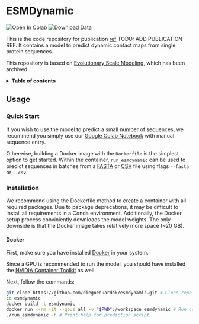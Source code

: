 # ESMDynamic

[![Open In Colab](https://colab.research.google.com/assets/colab-badge.svg)](https://colab.research.google.com/github/diegoeduardok/esmdynamic/blob/main/examples/esmdynamic/esmdynamic.ipynb)
[![Download Data](https://img.shields.io/badge/I-Data_Bank-black?labelColor=FF5F05)](https://doi.org/10.13012/B2IDB-3773897_V1)


This is the code repository for publication [ref](DOI) TODO: ADD PUBLICATION REF. It contains a model to predict dynamic contact maps from single protein sequences.

This repository is based on [Evolutionary Scale Modeling](https://github.com/facebookresearch/esm), which has been archived.

<details close><summary><b>Table of contents</b></summary>

- [Usage](#usage)
    - [Quick Start](#quickstart)
    - [Installation](#install)
    	- [Docker](#install-docker)
    	- [Conda](#install-conda)
  - [Bulk Prediction](#bulkprediction)
  - [Visualization](#visualization)
- [Available Models and Datasets](#available)
  - [Pre-trained Model](#available-model)
  - [Datasets](#available-datatsets)
	  - [RCSB Clustering](#available-datatsets-rcsb)
	  - [mdCATH](#available-datatsets-mdcath)
- [Citations](#citations)
- [License](#license)
</details> 

## Usage <a name="usage"></a>

### Quick Start <a name="quickstart"></a>

If you wish to use the model to predict a small number of sequences, we recommend you simply use our [Google Colab Notebook](https://colab.research.google.com/github/diegoeduardok/esmdynamic/blob/main/examples/esmdynamic/esmdynamic.ipynb) with manual sequence entry.

Otherwise, building a Docker image with the `Dockerfile` is the simplest option to get started. Within the container, `run_esmdynamic` can be used to predict sequences in batches from a [FASTA](https://github.com/diegoeduardok/esmdynamic/blob/main/examples/esmdynamic/example.fasta) or [CSV](https://github.com/diegoeduardok/esmdynamic/blob/main/examples/esmdynamic/example.csv) file using flags `--fasta` or `--csv`. 

### Installation <a name="install"></a>

We recommend using the Dockerfile method to create a container with all required packages. Due to package deprecations, it may be difficult to install all requirements in a Conda environment. Additionally, the Docker setup process conviniently downloads the model weights. The only downside is that the Docker image takes relatively more space (~20 GB).

#### Docker <a name="install"></a>

First, make sure you have installed [Docker](https://docs.docker.com/engine/install/) in your system. 

Since a GPU is recommended to run the model, you should have installed the [NVIDIA Container Toolkit](https://docs.nvidia.com/datacenter/cloud-native/container-toolkit/latest/install-guide.html) as well.

Next, follow the commands:

```bash
git clone https://github.com/diegoeduardok/esmdynamic.git # Clone repo
cd esmdynamic
docker build -t esmdynamic .
docker run --rm -it --gpus all -v "$PWD":/workspace esmdynamic # Run container in current dir w/GPU access
./run_esmdynamic -h # Print help for prediction script 
```

